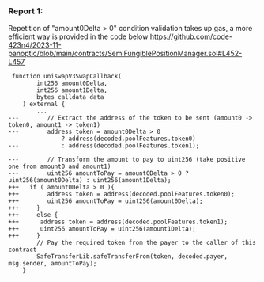 ### Report 1:
Repetition of "amount0Delta > 0" condition validation takes up gas, a more efficient way is provided in the code below
https://github.com/code-423n4/2023-11-panoptic/blob/main/contracts/SemiFungiblePositionManager.sol#L452-L457
```solidity
 function uniswapV3SwapCallback(
        int256 amount0Delta,
        int256 amount1Delta,
        bytes calldata data
    ) external {
        ...
---        // Extract the address of the token to be sent (amount0 -> token0, amount1 -> token1)
---        address token = amount0Delta > 0
---            ? address(decoded.poolFeatures.token0)
---            : address(decoded.poolFeatures.token1);

---        // Transform the amount to pay to uint256 (take positive one from amount0 and amount1)
---        uint256 amountToPay = amount0Delta > 0 ? uint256(amount0Delta) : uint256(amount1Delta);
+++   if ( amount0Delta > 0 ){
+++        address token = address(decoded.poolFeatures.token0);
+++        uint256 amountToPay = uint256(amount0Delta);
+++     }
+++     else {
+++      address token = address(decoded.poolFeatures.token1);
+++      uint256 amountToPay = uint256(amount1Delta);
+++     }
        // Pay the required token from the payer to the caller of this contract
        SafeTransferLib.safeTransferFrom(token, decoded.payer, msg.sender, amountToPay);
    }
```